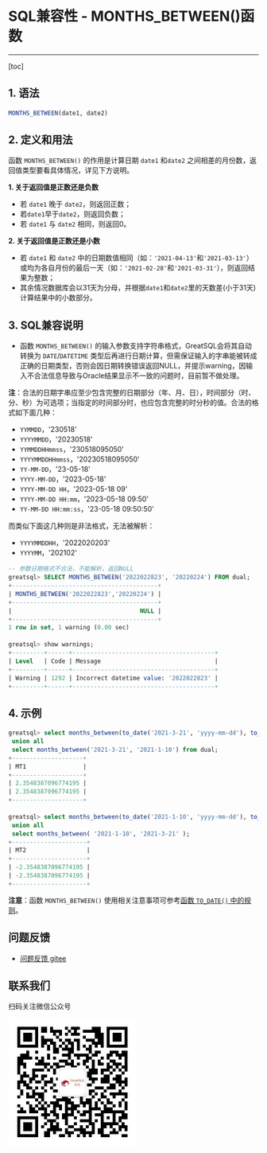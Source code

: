 # SQL兼容性 - MONTHS_BETWEEN()函数
---
[toc]

## 1. 语法

```sql
MONTHS_BETWEEN(date1, date2)
```

## 2. 定义和用法
函数 `MONTHS_BETWEEN()` 的作用是计算日期 `date1` 和`date2` 之间相差的月份数，返回值类型要看具体情况，详见下方说明。

**1. 关于返回值是正数还是负数**
- 若 `date1` 晚于 `date2`，则返回正数；
- 若`date1`早于`date2`，则返回负数；
- 若 `date1` 与 `date2` 相同，则返回0。

**2. 关于返回值是正数还是小数**
- 若 `date1` 和 `date2` 中的日期数值相同（如：`'2021-04-13'`和`'2021-03-13'`）或均为各自月份的最后一天（如：`'2021-02-28'`和`'2021-03-31'`），则返回结果为整数；
- 其余情况数据库会以31天为分母，并根据`date1`和`date2`里的天数差(小于31天)计算结果中的小数部分。

## 3. SQL兼容说明

- 函数 `MONTHS_BETWEEN()` 的输入参数支持字符串格式，GreatSQL会将其自动转换为 `DATE`/`DATETIME` 类型后再进行日期计算，但需保证输入的字串能被转成正确的日期类型，否则会因日期转换错误返回NULL，并提示warning，因输入不合法信息导致与Oracle结果显示不一致的问题时，目前暂不做处理。

**注**：合法的日期字串应至少包含完整的日期部分（年、月、日），时间部分（时、分、秒）为可选项；当指定的时间部分时，也应包含完整的时分秒的值。合法的格式如下面几种：
- `YYMMDD`，'230518'
- `YYYYMMDD`，'20230518'
- `YYMMDDHHmmss`，'230518095050'
- `YYYYMMDDHHmmss`，'20230518095050'
- `YY-MM-DD`，'23-05-18'
- `YYYY-MM-DD`，'2023-05-18'
- `YYYY-MM-DD HH`，'2023-05-18 09'
- `YYYY-MM-DD HH:mm`，'2023-05-18 09:50'
- `YY-MM-DD HH:mm:ss`，'23-05-18 09:50:50'

而类似下面这几种则是非法格式，无法被解析：
- `YYYYMMDDHH`，'2022020203'
- `YYYYMM`，'202102'

```sql
-- 参数日期格式不合法，不能解析，返回NULL
greatsql> SELECT MONTHS_BETWEEN('2022022823', '20220224') FROM dual;
+-----------------------------------------+
| MONTHS_BETWEEN('2022022823','20220224') |
+-----------------------------------------+
|                                    NULL |
+-----------------------------------------+
1 row in set, 1 warning (0.00 sec)

greatsql> show warnings;
+---------+------+----------------------------------------+
| Level   | Code | Message                                |
+---------+------+----------------------------------------+
| Warning | 1292 | Incorrect datetime value: '2022022823' |
+---------+------+----------------------------------------+
```

## 4. 示例

```sql
greatsql> select months_between(to_date('2021-3-21', 'yyyy-mm-dd'), to_date('2021-1-10', 'yyyy-mm-dd')) as MT1 from dual
 union all
 select months_between('2021-3-21', '2021-1-10') from dual;
+--------------------+
| MT1                |
+--------------------+
| 2.3548387096774195 |
| 2.3548387096774195 |
+--------------------+

greatsql> select months_between(to_date('2021-1-10', 'yyyy-mm-dd'), to_date('2021-3-21', 'yyyy-mm-dd')) as MT2 from dual 
 union all
 select months_between( '2021-1-10', '2021-3-21' );
+---------------------+
| MT2                 |
+---------------------+
| -2.3548387096774195 |
| -2.3548387096774195 |
+---------------------+
```

**注意**：函数 `MONTHS_BETWEEN()` 使用相关注意事项可参考[函数 `TO_DATE()` 中的规则](https://gitee.com/GreatSQL/GreatSQL-Doc/blob/master/relnotes/greatsql-803224/sql-compat-func-todate.md)。

**问题反馈**
---
- [问题反馈 gitee](https://gitee.com/GreatSQL/GreatSQL-Manual/issues)


**联系我们**
---

扫码关注微信公众号

![greatsql-wx](../greatsql-wx.jpg)
